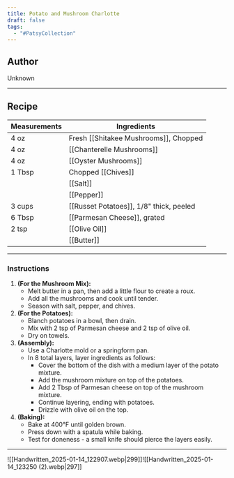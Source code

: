 ```yaml
---
title: Potato and Mushroom Charlotte
draft: false
tags:
  - "#PatsyCollection"
---
```

## Author
Unknown
___
## Recipe

| Measurements  | Ingredients              |
| :------------ | ------------------------ |
|4 oz|Fresh [[Shitakee Mushrooms]], Chopped|
|4 oz|[[Chanterelle Mushrooms]]|
|4 oz|[[Oyster Mushrooms]]|
|1 Tbsp|Chopped [[Chives]]|
||[[Salt]]|
||[[Pepper]]|
|3 cups|[[Russet Potatoes]], 1/8" thick, peeled|
|6 Tbsp|[[Parmesan Cheese]], grated|
|2 tsp|[[Olive Oil]]|
||[[Butter]]|
___
### Instructions
1. **(For the Mushroom Mix):**
    - Melt butter in a pan, then add a little flour to create a roux.
    - Add all the mushrooms and cook until tender. 
    - Season with salt, pepper, and chives.
2. **(For the Potatoes):**
    - Blanch potatoes in a bowl, then drain.
    - Mix with 2 tsp of Parmesan cheese and 2 tsp of olive oil.
    - Dry on towels.
3. **(Assembly):**
    - Use a Charlotte mold or a springform pan.
    - In 8 total layers, layer ingredients as follows:
        - Cover the bottom of the dish with a medium layer of the potato mixture.
        - Add the mushroom mixture on top of the potatoes.
        - Add 2 Tbsp of Parmesan cheese on top of the mushroom mixture.
        - Continue layering, ending with potatoes.
        - Drizzle with olive oil on the top.
4. **(Baking):**
    - Bake at 400°F until golden brown.
    - Press down with a spatula while baking.
    - Test for doneness - a small knife should pierce the layers easily.
___
![[Handwritten_2025-01-14_122907.webp|299]]![[Handwritten_2025-01-14_123250 (2).webp|297]]